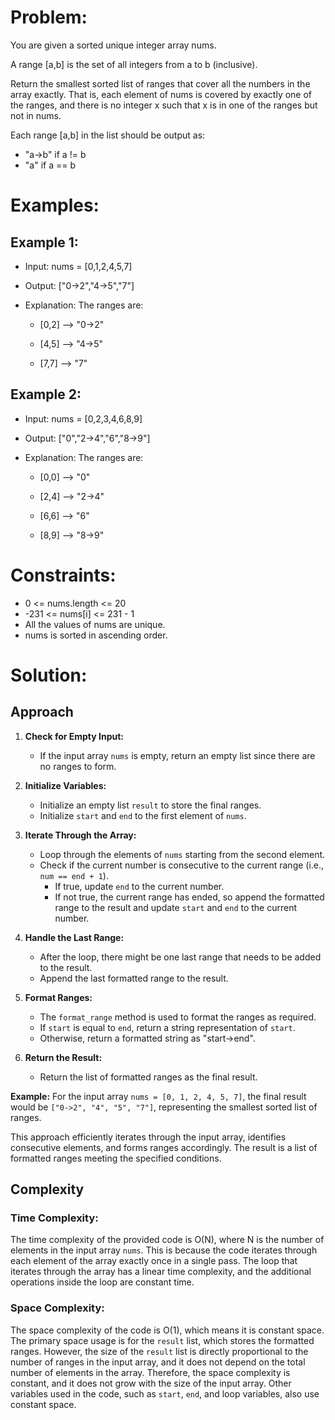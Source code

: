 # **Problem:**
You are given a sorted unique integer array nums.

A range [a,b] is the set of all integers from a to b (inclusive).

Return the smallest sorted list of ranges that cover all the numbers in the array exactly. That is, each element of nums is covered by exactly one of the ranges, and there is no integer x such that x is in one of the ranges but not in nums.

Each range [a,b] in the list should be output as:

- "a->b" if a != b
- "a" if a == b

# **Examples:**
## Example 1:

- Input: nums = [0,1,2,4,5,7]
- Output: ["0->2","4->5","7"]
- Explanation: The ranges are:

     - [0,2] --> "0->2"

     - [4,5] --> "4->5"

    - [7,7] --> "7"

## Example 2:

- Input: nums = [0,2,3,4,6,8,9]
- Output: ["0","2->4","6","8->9"]
- Explanation: The ranges are:

    - [0,0] --> "0"

   - [2,4] --> "2->4"

   - [6,6] --> "6"

   - [8,9] --> "8->9"
 

# **Constraints:**

- 0 <= nums.length <= 20
- -231 <= nums[i] <= 231 - 1
- All the values of nums are unique.
- nums is sorted in ascending order.

# **Solution:**

## Approach

1. **Check for Empty Input:**
   - If the input array `nums` is empty, return an empty list since there are no ranges to form.

2. **Initialize Variables:**
   - Initialize an empty list `result` to store the final ranges.
   - Initialize `start` and `end` to the first element of `nums`.

3. **Iterate Through the Array:**
   - Loop through the elements of `nums` starting from the second element.
   - Check if the current number is consecutive to the current range (i.e., `num == end + 1`).
     - If true, update `end` to the current number.
     - If not true, the current range has ended, so append the formatted range to the result and update `start` and `end` to the current number.

4. **Handle the Last Range:**
   - After the loop, there might be one last range that needs to be added to the result.
   - Append the last formatted range to the result.

5. **Format Ranges:**
   - The `format_range` method is used to format the ranges as required.
   - If `start` is equal to `end`, return a string representation of `start`.
   - Otherwise, return a formatted string as "start->end".

6. **Return the Result:**
   - Return the list of formatted ranges as the final result.

**Example:**
For the input array `nums = [0, 1, 2, 4, 5, 7]`, the final result would be `["0->2", "4", "5", "7"]`, representing the smallest sorted list of ranges.

This approach efficiently iterates through the input array, identifies consecutive elements, and forms ranges accordingly. The result is a list of formatted ranges meeting the specified conditions.

## Complexity
### Time Complexity:
The time complexity of the provided code is O(N), where N is the number of elements in the input array `nums`. This is because the code iterates through each element of the array exactly once in a single pass. The loop that iterates through the array has a linear time complexity, and the additional operations inside the loop are constant time.

### Space Complexity:
The space complexity of the code is O(1), which means it is constant space. The primary space usage is for the `result` list, which stores the formatted ranges. However, the size of the `result` list is directly proportional to the number of ranges in the input array, and it does not depend on the total number of elements in the array. Therefore, the space complexity is constant, and it does not grow with the size of the input array. Other variables used in the code, such as `start`, `end`, and loop variables, also use constant space.

